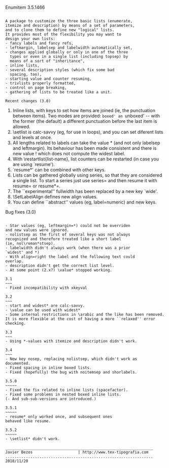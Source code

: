 Enumitem 3.5.1466
~~~~~~~~~~~~~~

A package to customize the three basic lists (enumerate,
itemize and description) by means of a set of parameters,
and to clone them to define new "logical" lists.
It provides most of the flexibility you may want to
design your own lists:
- fancy labels and fancy refs,
- leftmargin, labelsep and labelwidth automatically set,
- changes applied globally or only in one of the three
  types or even in a single list (including topsep) by
  means of a sort of "inheritance",
- inline lists,
- several description styles (which fix some bad
  spacing, too),
- starting value and counter resuming,
- trivlists properly formatted,
- control on page breaking,
- gathering of lists to be treated like a unit.

Recent changes (3.0)
~~~~~~~~~~~~~~~~~~~~

1) Inline lists, with keys to set how items are joined (ie, the
punctuation between items).  Two modes are provided: `boxed' an
`unboxed' -- with the former (the default) a different punctuation
before the last item is allowed.
2) \setlist is calc-savvy (eg, for use in loops), and you can set
diferent lists and levels at once.
3) All lengths related to labels can take the value * (and not only
labelsep and leftmargin).  Its behaviour has been made consistent and
there is new value !  which does not compute the widest label.
4) With \restartlist{list-name}, list counters can be restarted (in
case you are using `resume').
5) `resume*' can be combined with other keys.
6) Lists can be gathered globally using series, so that they are
considered a single list.  To start a series just use
series=<series-name> and then resume it with resume=<series-name> or
resume*=<series-name>.
7) The ``experimental'' fullwidth has been replaced by a new key
`wide'.
8) \SetLabelAlign defines new align values.
9) You can define ``abstract'' values (eg, label=numeric) and
new keys.

Bug fixes (3.0)
~~~~~~~~~~~~~~~

- Star values (eg, leftmargin=*) could not be overriden
and new values were ignored.
- nolistsep as the first of several keys was not always
recognized and therefore treated like a short label
(ie, nol\roman*stsep).
- labelwidth didn't always work (when there was a prior
`widest' and *)
- With align=right the label and the following text could
overlap.
- description didn't get the correct list level.
- At some point (2.x?) \value* stopped working.

3.1
~~~
- Fixed incompatibility with xkeyval

3.2
~~~
- start and widest* are calc-savvy.
- \value can be used with widest*
- Some internal restrictions in \arabic and the like has been removed.
It is more flexible at the cost of having a more ``relaxed'' error
checking.

3.3
~~~
- Using *-values with itemize and description didn't work.

3.4
~~~
- New key nosep, replacing nolistsep, which didn't work as
documented.
- Fixed spacing in inline boxed lists.
- Fixed (hopefully) the bug with noitemsep and shorlabels.

3.5.0
~~~~~
- Fixed the fix related to inline lists (spacefactor).
- Fixed some problems in nested boxed inline lists.
(- And sub-sub-versions are introduced.)

3.5.1
~~~~~
- resume* only worked once, and subsequent ones
behaved like resume.

3.5.2
~~~~~
- \setlist* didn't work.

_________________________________________________________________
Javier Bezos                    | http://www.tex-tipografia.com
.................................................................
2018/11/20




